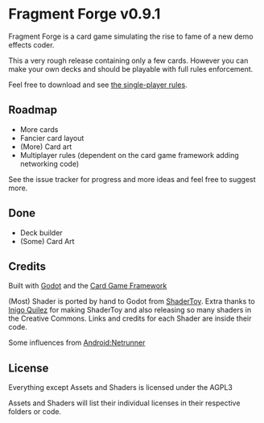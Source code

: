 # Fragment Forge v0.9.1

Fragment Forge is a card game simulating the rise to fame of a new demo effects coder.

This a very rough release containing only a few cards. However you can make your own decks and should be playable with full rules enforcement.

Feel free to download and see [the single-player rules](SP_RULES.md). 

## Roadmap

* More cards
* Fancier card layout
* (More) Card art
* Multiplayer rules (dependent on the card game framework adding networking code)

See the issue tracker for progress and more ideas and feel free to suggest more.

## Done

* Deck builder
* (Some) Card Art

## Credits

Built with [Godot](https://godotengine.org/) and the [Card Game Framework](https://github.com/db0/godot-card-game-framework)

(Most) Shader is ported by hand to Godot from [ShaderToy](https://www.shadertoy.com). Extra thanks to [Inigo Quilez](https://www.iquilezles.org) for making ShaderToy and also releasing so many shaders in the Creative Commons. Links and credits for each Shader are inside their code.

Some influences from [Android:Netrunner](https://en.wikipedia.org/wiki/Android:_Netrunner)

## License

Everything except Assets and Shaders is licensed under the AGPL3

Assets and Shaders will list their individual licenses in their respective folders or code.
